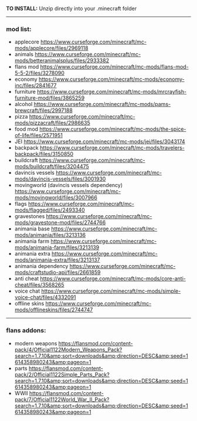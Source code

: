 **TO INSTALL:**
Unzip directly into your .minecraft folder 

---


### **mod list:**

- applecore https://www.curseforge.com/minecraft/mc-mods/applecore/files/2969118
- animals https://www.curseforge.com/minecraft/mc-mods/betteranimalsplus/files/2933382
- flans mod https://www.curseforge.com/minecraft/mc-mods/flans-mod-5-5-2/files/3278090
- economy https://www.curseforge.com/minecraft/mc-mods/economy-inc/files/2841677
- furniture https://www.curseforge.com/minecraft/mc-mods/mrcrayfish-furniture-mod/files/3865259
- alcohol https://www.curseforge.com/minecraft/mc-mods/pams-brewcraft/files/2997188
- pizza https://www.curseforge.com/minecraft/mc-mods/pizzacraft/files/2986635
- food mod https://www.curseforge.com/minecraft/mc-mods/the-spice-of-life/files/2571951
- JEI https://www.curseforge.com/minecraft/mc-mods/jei/files/3043174
- backpack https://www.curseforge.com/minecraft/mc-mods/travelers-backpack/files/3150850
- buildcraft https://www.curseforge.com/minecraft/mc-mods/buildcraft/files/3204475
- davincis vessels https://www.curseforge.com/minecraft/mc-mods/davincis-vessels/files/3001930
- movingworld (davincis vessels dependency) https://www.curseforge.com/minecraft/mc-mods/movingworld/files/3007966
- flags https://www.curseforge.com/minecraft/mc-mods/flagged/files/2493340
- gravestones https://www.curseforge.com/minecraft/mc-mods/gravestone-mod/files/2744766
- animania base https://www.curseforge.com/minecraft/mc-mods/animania/files/3213136
- animania farm https://www.curseforge.com/minecraft/mc-mods/animania-farm/files/3213139
- animania extra https://www.curseforge.com/minecraft/mc-mods/animania-extra/files/3213137
- animania dependency https://www.curseforge.com/minecraft/mc-mods/craftstudio-api/files/2661859
- anti cheat https://www.curseforge.com/minecraft/mc-mods/core-anti-cheat/files/3568265
- voice chat https://www.curseforge.com/minecraft/mc-mods/simple-voice-chat/files/4332091
- offline skins https://www.curseforge.com/minecraft/mc-mods/offlineskins/files/2744747

---

### **flans addons:**

- modern weapons https://flansmod.com/content-pack/4/Official1122Modern_Weapons_Pack?search=1.7.10&amp;sort=downloads&amp;direction=DESC&amp;seed=1614358980243&amp;pageon=1
- parts https://flansmod.com/content-pack/2/Official1122Simple_Parts_Pack?search=1.7.10&amp;sort=downloads&amp;direction=DESC&amp;seed=1614358980243&amp;pageon=1
- WWII https://flansmod.com/content-pack/7/Official1122World_War_II_Pack?search=1.7.10&amp;sort=downloads&amp;direction=DESC&amp;seed=1614358980243&amp;pageon=1
